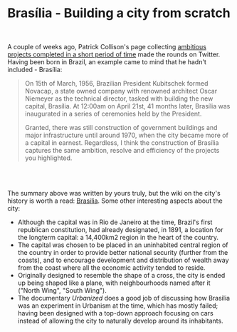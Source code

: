 <!-- markdownlint-disable MD033 -->
# Brasília - Building a city from scratch

<br/>

A couple of weeks ago, Patrick Collison's page collecting [ambitious projects completed in a short period of time](https://patrickcollison.com/fast) made the rounds on Twitter. Having been born in Brazil, an example came to mind that he hadn't included - Brasília:

>On 15th of March, 1956, Brazilian President Kubitschek formed Novacap, a state owned company with renowned architect Oscar Niemeyer as the technical director, tasked with building the new capital, Brasília. At 12:00am on April 21st, 41 months later, Brasília was inaugurated in a series of ceremonies held by the President. 
>
>Granted, there was still construction of government buildings and major infrastructure until around 1970, when the city became more of a capital in earnest. Regardless, I think the construction of Brasília captures the same ambition, resolve and efficiency of the projects you highlighted.

<br/>
<br/>

The summary above was written by yours truly, but the wiki on the city's history is worth a read: [Brasilia](https://www.wikiwand.com/pt/Bras%C3%ADlia#/Hist%C3%B3ria). Some other interesting aspects about the city:

* Although the capital was in Rio de Janeiro at the time, Brazil's first republican constitution, had already designated, in 1891, a location for the longterm capital: a 14,400km2 region in the heart of the country.
* The capital was chosen to be placed in an uninhabited central region of the country in order to provide better national security (further from the coasts), and to encourage development and distribution of wealth away from the coast where all the economic activity tended to reside.
* Originally designed to resemble the shape of a cross, the city is ended up being shaped like a plane, with neighbourhoods named after it ("North Wing", "South Wing").
* The documentary *Urbanized* does a good job of discussing how Brasilia was an experiment in Urbanism at the time, which has mostly failed; having been designed with a top-down approach focusing on cars instead of allowing the city to naturally develop around its inhabitants.
